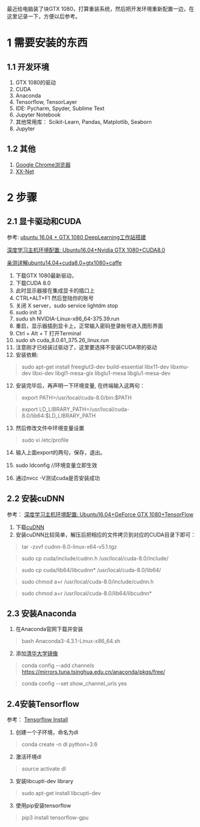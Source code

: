 最近给电脑装了块GTX 1080，打算重装系统，然后把开发环境重新配置一边，在这里记录一下，方便以后参考。
# 1 需要安装的东西
## 1.1 开发环境
1. GTX 1080的驱动
2. CUDA
3. Anaconda
4. Tensorflow, TensorLayer
5. IDE: Pycharm, Spyder, Sublime Text
6. Jupyter Notebook
7. 其他常用库： Scikit-Learn, Pandas, Matplotlib, Seaborn
7. Jupyter
## 1.2 其他
1. [Google Chrome浏览器](http://www.cnblogs.com/Michelle-Yang/p/6660331.html)
2. [XX-Net](https://github.com/XX-net/XX-Net/wiki/%E4%B8%AD%E6%96%87%E6%96%87%E6%A1%A3)
# 2 步骤
## 2.1 显卡驱动和CUDA
参考:
[ubuntu 16.04 + GTX 1080 DeepLearning工作站搭建 ](http://blog.csdn.net/Loser__Wang/article/details/52457830?locationNum=12)

[深度学习主机环境配置: Ubuntu16.04+Nvidia GTX 1080+CUDA8.0](http://www.52nlp.cn/%E6%B7%B1%E5%BA%A6%E5%AD%A6%E4%B9%A0%E4%B8%BB%E6%9C%BA%E7%8E%AF%E5%A2%83%E9%85%8D%E7%BD%AE-ubuntu-16-04-nvidia-gtx-1080-cuda-8)

[亲测详解ubuntu14.04+cuda8.0+gtx1080+caffe ](http://blog.csdn.net/i_better/article/details/52812825)

1. 下载GTX 1080最新驱动，
2. 下载CUDA 8.0
3. 此时显示器接在集成显卡的插口上
4. CTRL+ALT+F1 然后登陆你的账号
5. 关闭 X server，sudo service lightdm stop
6. sudo init 3
7. sudu sh NVIDIA-Linux-x86_64-375.39.run
8. 重启，显示器插到显卡上，正常输入密码登录帐号进入图形界面
9. Ctrl + Alt + T 打开Terminal
10. sudo sh cuda_8.0.61_375.26_linux.run
11. 注意刚才已经装过驱动了，这里要选择不安装CUDA带的驱动
12. 安装依赖:
> sudo apt-get install freeglut3-dev build-essential libx11-dev libxmu-dev libxi-dev libgl1-mesa-glx libglu1-mesa libglu1-mesa-dev
12. 安装完毕后，再声明一下环境变量, 在终端输入这两句：

>export PATH=/usr/local/cuda-8.0/bin:$PATH

>export LD_LIBRARY_PATH=/usr/local/cuda-8.0/lib64:$LD_LIBRARY_PATH

13. 然后修改文件中环境变量设置

>sudo vi /etc/profile

14. 输入上面export的两句，保存，退出。

15. sudo ldconfig //环境变量立即生效

16. 通过nvcc -V测试cuda是否安装成功
## 2.2 安装cuDNN
参考：
[深度学习主机环境配置: Ubuntu16.04+GeForce GTX 1080+TensorFlow](http://www.52nlp.cn/%e6%b7%b1%e5%ba%a6%e5%ad%a6%e4%b9%a0%e4%b8%bb%e6%9c%ba%e7%8e%af%e5%a2%83%e9%85%8d%e7%bd%ae-ubuntu16-04-geforce-gtx1080-tensorflow)

1. 下载[cuDNN](https://developer.nvidia.com/rdp/cudnn-download)
2. 安装cuDNN比较简单，解压后把相应的文件拷贝到对应的CUDA目录下即可：

>tar -zxvf cudnn-8.0-linux-x64-v5.1.tgz

>sudo cp cuda/include/cudnn.h /usr/local/cuda-8.0/include/

>sudo cp cuda/lib64/libcudnn* /usr/local/cuda-8.0/lib64/

>sudo chmod a+r /usr/local/cuda-8.0/include/cudnn.h

>sudo chmod a+r /usr/local/cuda-8.0/lib64/libcudnn*

## 2.3 安装Anaconda
1. 在Anaconda官网下载并安装
>bash Anaconda3-4.3.1-Linux-x86_64.sh 
2. 添加[清华大学镜像](https://mirror.tuna.tsinghua.edu.cn/help/anaconda/)
>conda config --add channels https://mirrors.tuna.tsinghua.edu.cn/anaconda/pkgs/free/

>conda config --set show_channel_urls yes

## 2.4安装Tensorflow
参考：
[Tensorflow Install](https://www.tensorflow.org/install/install_linux)
1. 创建一个子环境，命名为dl
>conda create -n dl python=3.6
2. 激活环境dl
>source activate dl
3. 安装libcupti-dev library
>sudo apt-get install libcupti-dev
3. 使用pip安装tensorflow
>pip3 install tensorflow-gpu

